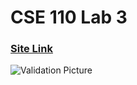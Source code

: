 # CSE 110 Lab 3
### [Site Link](https://kabir-vats.github.io/sp24-cse110-lab3/)
![Validation Picture](Screenshots/lab3validation)
